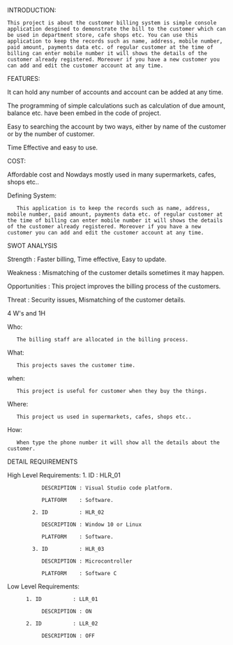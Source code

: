 INTRODUCTION:

    This project is about the customer billing system is simple console application desgined to demonstrate the bill to the customer which can be used in department store, cafe shops etc. You can use this application to keep the records such as name, address, mobile number, paid amount, payments data etc. of regular customer at the time of billing can enter mobile number it will shows the details of the customer already registered. Moreover if you have a new customer you can add and edit the customer account at any time.  
    
  FEATURES:
  
  It can hold any number of accounts and account can be added at any time.
  
  
  The programming of simple calculations such as calculation of due amount, balance etc. have been embed in the code of project. 
  
  
  Easy to searching the account by two ways, either by name of the customer or by the number of customer.
  
  
  Time Effective and easy to use.
  
  
  
  COST:
  
  
  Affordable cost and Nowdays mostly used in many supermarkets, cafes, shops etc..
  
  
 
 Defining System:
 
    
       This application is to keep the records such as name, address, mobile number, paid amount, payments data etc. of regular customer at the time of billing can enter mobile number it will shows the details of the customer already registered. Moreover if you have a new customer you can add and edit the customer account at any time.
       


SWOT ANALYSIS



Strength          :  Faster billing, Time effective, Easy to update.



Weakness          :  Mismatching of the customer details sometimes it may happen.



Opportunities     :  This project improves the billing process of the customers.



Threat            :  Security issues, Mismatching of the customer details.



 4 W's and 1H
 
 
 Who:
 
 
       The billing staff are allocated in the billing process.
       
       
 What:
 
 
       This projects saves the customer time.
       
       
 when:
 
 
       This project is useful for customer when they buy the things.
       
       
 Where:
 
 
       This project us used in supermarkets, cafes, shops etc..
       
       
 How:
 
 
       When type the phone number it will show all the details about the customer.
       
       
       
       
 DETAIL REQUIREMENTS
 
 
 
 High Level Requirements:
            1. ID          : HLR_01
            
               DESCRIPTION : Visual Studio code platform.
               
               PLATFORM    : Software.
               
            2. ID          : HLR_02
            
               DESCRIPTION : Window 10 or Linux
               
               PLATFORM    : Software.
               
            3. ID          : HLR_03
            
               DESCRIPTION : Microcontroller
               
               PLATFORM    : Software C
               
Low Level Requirements:
          
          1. ID          : LLR_01
            
               DESCRIPTION : ON
               
          2. ID          : LLR_02
            
               DESCRIPTION : OFF
 


    
